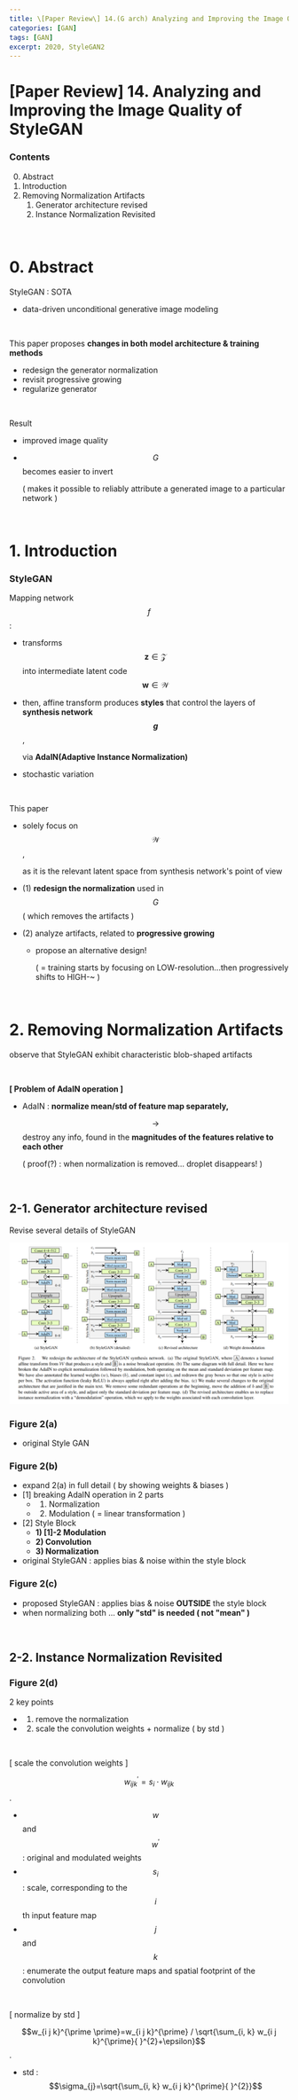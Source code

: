```yaml
---
title: \[Paper Review\] 14.(G arch) Analyzing and Improving the Image Quality of StyleGAN
categories: [GAN]
tags: [GAN]
excerpt: 2020, StyleGAN2
---
```


<script src="https://cdn.mathjax.org/mathjax/latest/MathJax.js?config=TeX-AMS-MML_HTMLorMML" type="text/javascript"></script>

# \[Paper Review\] 14. Analyzing and Improving the Image Quality of StyleGAN

### Contents

0. Abstract
1. Introduction
2. Removing Normalization Artifacts
   1. Generator architecture revised
   2. Instance Normalization Revisited

<br>

# 0. Abstract

StyleGAN : SOTA 

- data-driven unconditional generative image modeling

<br>

This paper proposes **changes in both model architecture & training methods**

- redesign the generator normalization
- revisit progressive growing
- regularize generator

<br>

Result

- improved image quality

- $$G$$ becomes easier to invert

  ( makes it possible to reliably attribute a generated image to a particular network )

<br>

# 1. Introduction

### StyleGAN

Mapping network $$f$$ :

- transforms $$\mathbf{z} \in \mathcal{Z}$$ into intermediate latent code $$\mathbf{w} \in \mathcal{W}$$

- then, affine transform produces **styles** that control the layers of **synthesis network $$g$$**,

  via **AdaIN(Adaptive Instance Normalization)**

- stochastic variation

<br>

This paper

- solely focus on $$\mathcal{W}$$,

  as it is the relevant latent space from synthesis network's point of view

- (1) **redesign the normalization** used in $$G$$ ( which removes the artifacts )

- (2) analyze artifacts, related to **progressive growing**

  - propose an alternative design!

    ( = training starts by focusing on LOW-resolution...then progressively shifts to HIGH-~ )

<br>

# 2. Removing Normalization Artifacts

observe that StyleGAN exhibit characteristic blob-shaped artifacts

<br>

**[ Problem of AdaIN operation ]**

- AdaIN : **normalize mean/std of feature map separately,**

  $$\rightarrow$$ destroy any info, found in the **magnitudes of the features relative to each other**

  ( proof(?) : when normalization is removed... droplet disappears! )

<br>

## 2-1. Generator architecture revised

Revise several details of StyleGAN

![figure2](/assets/img/gan/img40.png)

### Figure 2(a)

- original Style GAN
  <br>

### Figure 2(b)

- expand 2(a) in full detail ( by showing weights & biases )
- [1] breaking AdaIN operation in 2 parts
  - 1) Normalization
  - 2) Modulation ( = linear transformation )
- [2] Style Block
  - **1) [1]-2 Modulation**
  - **2) Convolution**
  - **3) Normalization**
- original StyleGAN : applies bias & noise within the style block
  <br>

### Figure 2(c)

- proposed StyleGAN : applies bias & noise **OUTSIDE** the style block
- when normalizing both ... **only "std" is needed ( not "mean" )**

<br>

## 2-2. Instance Normalization Revisited

### Figure 2(d)

2 key points

- 1) remove the normalization
- 2) scale the convolution weights + normalize ( by std )

<br>

[ scale the convolution weights ]

$$w_{i j k}^{\prime}=s_{i} \cdot w_{i j k}$$.

- $$w$$ and $$w^{\prime}$$ : original and modulated weights
- $$s_{i}$$ : scale, corresponding to the $$i$$th input feature map
- $$j$$ and $$k$$  : enumerate the output feature maps and spatial footprint of the convolution

<br>

[ normalize by std ]

$$w_{i j k}^{\prime \prime}=w_{i j k}^{\prime} / \sqrt{\sum_{i, k} w_{i j k}^{\prime}{ }^{2}+\epsilon}$$.

- std : $$\sigma_{j}=\sqrt{\sum_{i, k} w_{i j k}^{\prime}{ }^{2}}$$





